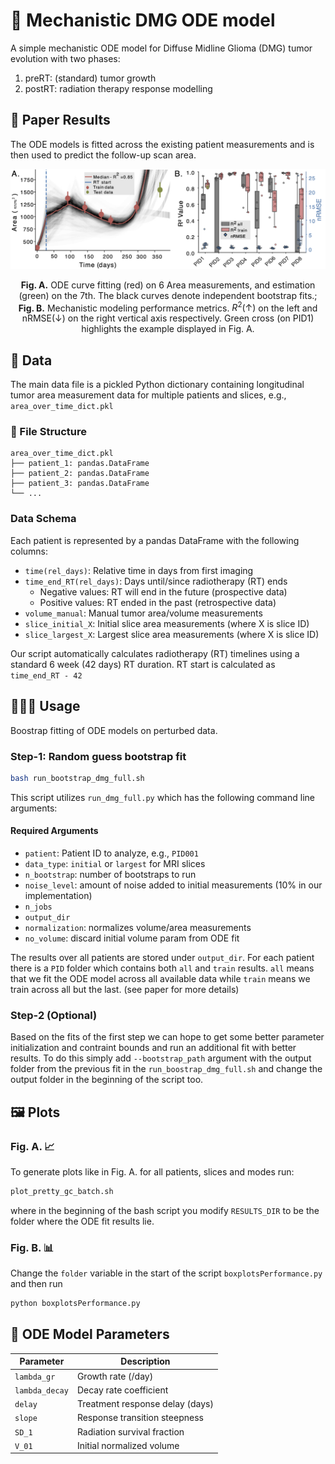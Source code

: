 # 🧬 Mechanistic DMG ODE model

A simple mechanistic ODE model for Diffuse Midline Glioma (DMG) tumor evolution with two phases:
1) preRT: (standard) tumor growth 
2) postRT: radiation therapy response modelling

## 📄 Paper Results

The ODE models is fitted across the existing patient measurements and is then used to predict the follow-up scan area.

<div align="center">

![Data Structure Overview](fig_MM_perf_final.png)

**Fig. A.** ODE curve fitting (red) on 6 Area measurements, and estimation (green) on the 7th. The black curves denote independent bootstrap fits.;
**Fig. B.** Mechanistic modeling performance metrics. $R^2(\uparrow)$ on the left and nRMSE($\downarrow$) on the right vertical axis respectively. Green cross (on PID1) highlights the example displayed in Fig. A.


</div>

## 🩻 Data

The main data file is a pickled Python dictionary containing longitudinal tumor area measurement data for multiple patients and slices, e.g., ``area_over_time_dict.pkl``

### 📁 File Structure
```
area_over_time_dict.pkl
├── patient_1: pandas.DataFrame
├── patient_2: pandas.DataFrame
├── patient_3: pandas.DataFrame
└── ...
```

### Data Schema

Each patient is represented by a pandas DataFrame with the following columns:

- `time(rel_days)`: Relative time in days from first imaging
- `time_end_RT(rel_days)`: Days until/since radiotherapy (RT) ends
  - Negative values: RT will end in the future (prospective data)
  - Positive values: RT ended in the past (retrospective data)
- `volume_manual`: Manual tumor area/volume measurements
- `slice_initial_X`: Initial slice area measurements (where X is slice ID)
- `slice_largest_X`: Largest slice area measurements (where X is slice ID)

Our script automatically calculates radiotherapy (RT) timelines using a standard 6 week (42 days) RT duration. RT start is calculated as `time_end_RT - 42`

## 🧑🏾‍💻 Usage

Boostrap fitting of ODE models on perturbed data.

### Step-1: Random guess bootstrap fit
```bash
bash run_bootstrap_dmg_full.sh
```

This script utilizes `run_dmg_full.py` which has the following command line arguments:

#### Required Arguments
- `patient`: Patient ID to analyze, e.g., `PID001`
- `data_type`: `initial` or `largest` for MRI slices
- `n_bootstrap`: number of bootstraps to run
- `noise_level`: amount of noise added to initial measurements (10% in our implementation)
- `n_jobs`
- `output_dir`
- `normalization`: normalizes volume/area measurements
- `no_volume`: discard initial volume param from ODE fit

The results over all patients are stored under `output_dir`. For each patient there is a `PID` folder which contains both `all` and `train` results. `all` means that we fit the ODE model across all available data while `train` means we train across all but the last. (see paper for more details)

### Step-2 (Optional)

Based on the fits of the first step we can hope to get some better parameter initialization and contraint bounds and run an additional fit with better results.
To do this simply add `--bootstrap_path` argument with the output folder from the previous fit in the `run_boostrap_dmg_full.sh` and change the output folder in the beginning of the script too.

## 🖼️ Plots

### Fig. A. 📈

To generate plots like in Fig. A. for all patients, slices and modes run:
```bash
plot_pretty_gc_batch.sh
```
where in the beginning of the bash script you modify `RESULTS_DIR` to be the folder where the ODE fit results lie.

### Fig. B. 📊

Change the `folder` variable in the start of the script `boxplotsPerformance.py` and then run

```bash
python boxplotsPerformance.py
```

## 🔬 ODE Model Parameters

| Parameter | Description |
|-----------|-------------|
| `lambda_gr` | Growth rate (/day) |
| `lambda_decay` | Decay rate coefficient |
| `delay` | Treatment response delay (days) |
| `slope` | Response transition steepness |
| `SD_1` | Radiation survival fraction |
| `V_01` | Initial normalized volume |
